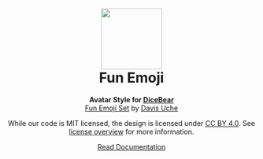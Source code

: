 <h1 align="center"><img src="./tests/svg/0.svg" width="124" /> <br />Fun Emoji</h1>
<p align="center">
  <strong>Avatar Style for <a href="https://dicebear.com/">DiceBear</a></strong><br />
  <a href="https://www.figma.com/community/file/968125295144990435">Fun Emoji Set</a>
  by <a href="https://www.instagram.com/davedirect3/">Davis Uche</a>
</p>

<p align="center">
  While our code is MIT licensed, the design is licensed under
  <a href="https://creativecommons.org/licenses/by/4.0/">CC BY 4.0</a>.
  See <a href="https://dicebear.com/licenses">license overview</a> for more information.
</p>

<p align="center">
  <a href="https://dicebear.com/styles/fun-emoji">
    Read Documentation
  </a>
</p>
